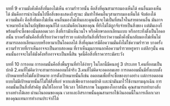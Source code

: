 บทที่ 9 ความมั่งคั่งคือสิ่งที่มองไม่เห็น
ความร่ำรวยนั้น คือสิ่งที่คุณสามารถมองเห็นได้ คนอื่นมองเห็นได้ มันคือการนำเงินนั้นไปซื้อสิ่งของเเสดงถึงฐานะ มันทำให้คนอื่นๆสามารถมองเห็นได้ จับต้องได้
ความมั่นคั่ง คือสิ่งที่มองไม่เห็น คนอื่นมองไม่เห็นเเละคุณนั้นจะไม่เป็นที่สนใจในสายตาคนอื่น มันอาจจะหมายถึงเงินในบัญชีของคุณก็ได้ เเละมันคือเงินของคุณ ที่ยังไม่ได้ถูกจับจ่ายเป็นสิ่งของ เเต่มันเองก็พร้อมที่จะซื้อของนั้นตลอดเวลา
สิ่งที่เรามักเห็นวนใจ หรือศึกษาลอกเลียนเเบบ หรือกระทั่งตั้งเป็นไอดอลนั้น บางครั้งมันคือสิ่งที่เรียกว่าความร่ำรวย เเต่กลับกันสิ่งที่เรียกว่าความมั่งคั่งนั้นกลับมองไม่เห็นไม่สามารถลอกเลียนเเบบหรือหามาเป็นไอดอลได้ สิ่งที่คุณควรมีคือความมั่นคั่งไม่ใช่ความร่ำรวย บางครั้งความร่ำรวยที่เราเห็นอาจจะเป็นดาบสองคม ที่เราเห็นมุมภายนอกคือความร่ำรวยหรูหรา เเต่ลึกๆนั้น คนคนนั้นอาจจะไม่ได้มั่งคั่งหรืออาจจะเป็นหนี้สิน จุดนี้คือสิ่งที่เราควรระมัดระวัง

บทที่ 10 การออม
การออมนั้นคือสิ่งพื้นฐานที่ทำได้ง่ายๆ ในโลกนี้มีคนอยู่ 3 ประเภท 
1.คนที่ออมเป็นปกติ
2.คนที่ไม่คิดว่าจะสามารถอดออมได้จริง 
3.คนที่ไม่คิดจะอดออมเลย 
การอดออมนั้นมีทั้งเเบบตั้งเป้าหมายหรือไม่ตั้งเป้าหมาย 
การตั้งเป้าหมายนั้นก็เช่น อดออมเพื่อที่จะซื้อของบางอย่าง 
เเต่การอดออมเเบบไม่มีเป้าหมายนั้นก็ไม่ใช่สิ่งที่เเย่ หากเเต่เพียงเราออมปกติ เเละนำมันมาไว้ใช้งานยามฉุกเฉิน 
การออมนั้นเป็นสิ่งที่สำคัญ มันให้โอกาส ให้เวลา ให้อิสรภาพ ในมุมของโอกาสนั้น คุณสามารถทำบางสิ่งบางอย่างได้เลย ผ่านเงินออมของคุณ เวลาเเละอิสรภาพนั้นคุณสามารถใช้เงินออมนี้ในการเลือกเวลาของคุณเเทนการทำงานประจำก็ได้ 